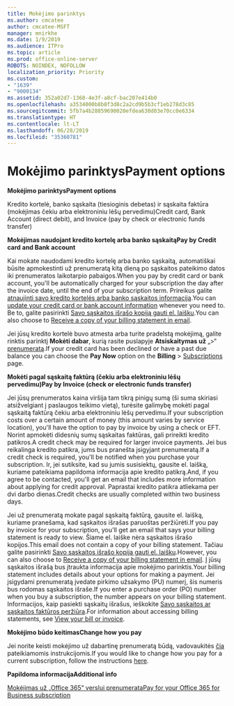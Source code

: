 ```yaml
---
title: Mokėjimo parinktys
ms.author: cmcatee
author: cmcatee-MSFT
manager: mnirkhe
ms.date: 1/9/2019
ms.audience: ITPro
ms.topic: article
ms.prod: office-online-server
ROBOTS: NOINDEX, NOFOLLOW
localization_priority: Priority
ms.custom:
- "1639"
- "9000134"
ms.assetid: 352a02d7-1368-4e3f-a8cf-bac207e414b0
ms.openlocfilehash: a3534000b8b8f3d8c2a2cd9b5b3cf1eb278d3c85
ms.sourcegitcommit: 5fb7a4b28859690020efdea630d03e70cc0e6334
ms.translationtype: HT
ms.contentlocale: lt-LT
ms.lasthandoff: 06/28/2019
ms.locfileid: "35360781"
---
```

# <a name="payment-options"></a><span data-ttu-id="efcdc-102">Mokėjimo parinktys</span><span class="sxs-lookup"><span data-stu-id="efcdc-102">Payment options</span></span>

 <span data-ttu-id="efcdc-103">**Mokėjimo parinktys**</span><span class="sxs-lookup"><span data-stu-id="efcdc-103">**Payment options**</span></span>
  
<span data-ttu-id="efcdc-104">Kredito kortelė, banko sąskaita (tiesioginis debetas) ir sąskaita faktūra (mokėjimas čekiu arba elektroniniu lėšų pervedimu)</span><span class="sxs-lookup"><span data-stu-id="efcdc-104">Credit card, Bank Account (direct debit), and Invoice (pay by check or electronic funds transfer)</span></span>
  
 <span data-ttu-id="efcdc-105">**Mokėjimas naudojant kredito kortelę arba banko sąskaitą**</span><span class="sxs-lookup"><span data-stu-id="efcdc-105">**Pay by Credit card and Bank account**</span></span>
  
<span data-ttu-id="efcdc-106">Kai mokate naudodami kredito kortelę arba banko sąskaitą, automatiškai būsite apmokestinti už prenumeratą kitą dieną po sąskaitos pateikimo datos iki prenumeratos laikotarpio pabaigos.</span><span class="sxs-lookup"><span data-stu-id="efcdc-106">When you pay by credit card or bank account, you'll be automatically charged for your subscription the day after the invoice date, until the end of your subscription term.</span></span> <span data-ttu-id="efcdc-107">Prireikus galite [atnaujinti savo kredito kortelės arba banko sąskaitos informaciją](https://docs.microsoft.com/office365/admin/subscriptions-and-billing/add-update-or-remove-credit-card-or-bank-account?view=o365-worldwide).</span><span class="sxs-lookup"><span data-stu-id="efcdc-107">You can [update your credit card or bank account information](https://docs.microsoft.com/office365/admin/subscriptions-and-billing/add-update-or-remove-credit-card-or-bank-account?view=o365-worldwide) whenever you need to.</span></span> <span data-ttu-id="efcdc-108">Be to, galite pasirinkti [Savo sąskaitos išrašo kopiją gauti el. laišku](https://docs.microsoft.com/office365/admin/subscriptions-and-billing/pay-for-your-subscription?view=o365-worldwide#receive-a-copy-of-your-billing-statement-in-email).</span><span class="sxs-lookup"><span data-stu-id="efcdc-108">You can also choose to [Receive a copy of your billing statement in email](https://docs.microsoft.com/office365/admin/subscriptions-and-billing/pay-for-your-subscription?view=o365-worldwide#receive-a-copy-of-your-billing-statement-in-email).</span></span>
  
<span data-ttu-id="efcdc-109">Jei jūsų kredito kortelė buvo atmesta arba turite pradelstą mokėjimą, galite rinktis parinktį **Mokėti dabar**, kurią rasite puslapyje **Atsiskaitymas už** „\>“ [prenumeratą](https://portal.office.com/adminportal/home#/subscriptions).</span><span class="sxs-lookup"><span data-stu-id="efcdc-109">If your credit card has been declined or have a past due balance you can choose the **Pay Now** option on the **Billing** \> [Subscriptions](https://portal.office.com/adminportal/home#/subscriptions) page.</span></span>
  
 <span data-ttu-id="efcdc-110">**Mokėti pagal sąskaitą faktūrą (čekiu arba elektroniniu lėšų pervedimu)**</span><span class="sxs-lookup"><span data-stu-id="efcdc-110">**Pay by Invoice (check or electronic funds transfer)**</span></span>
  
<span data-ttu-id="efcdc-111">Jei jūsų prenumeratos kaina viršija tam tikrą pinigų sumą (ši suma skiriasi atsižvelgiant į paslaugos teikimo vietą), turėsite galimybę mokėti pagal sąskaitą faktūrą čekiu arba elektroniniu lėšų pervedimu.</span><span class="sxs-lookup"><span data-stu-id="efcdc-111">If your subscription costs over a certain amount of money (this amount varies by service location), you'll have the option to pay by invoice by using a check or EFT.</span></span> <span data-ttu-id="efcdc-112">Norint apmokėti didesnių sumų sąskaitas faktūras, gali prireikti kredito patikros.</span><span class="sxs-lookup"><span data-stu-id="efcdc-112">A credit check may be required for larger invoice payments.</span></span> <span data-ttu-id="efcdc-113">Jei bus reikalinga kredito patikra, jums bus pranešta įsigyjant prenumeratą.</span><span class="sxs-lookup"><span data-stu-id="efcdc-113">If a credit check is required, you'll be notified when you purchase your subscription.</span></span> <span data-ttu-id="efcdc-114">Ir, jei sutiksite, kad su jumis susisiektų, gausite el. laišką, kuriame pateikiama papildoma informacija apie kredito patikrą.</span><span class="sxs-lookup"><span data-stu-id="efcdc-114">And, if you agree to be contacted, you'll get an email that includes more information about applying for credit approval.</span></span> <span data-ttu-id="efcdc-115">Paprastai kredito patikra atliekama per dvi darbo dienas.</span><span class="sxs-lookup"><span data-stu-id="efcdc-115">Credit checks are usually completed within two business days.</span></span>
  
<span data-ttu-id="efcdc-116">Jei už prenumeratą mokate pagal sąskaitą faktūrą, gausite el. laišką, kuriame pranešama, kad sąskaitos išrašas paruoštas peržiūrėti.</span><span class="sxs-lookup"><span data-stu-id="efcdc-116">If you pay by invoice for your subscription, you'll get an email that says your billing statement is ready to view.</span></span> <span data-ttu-id="efcdc-117">Šiame el. laiške nėra sąskaitos išrašo kopijos.</span><span class="sxs-lookup"><span data-stu-id="efcdc-117">This email does not contain a copy of your billing statement.</span></span> <span data-ttu-id="efcdc-118">Tačiau galite pasirinkti [Savo sąskaitos išrašo kopiją gauti el. laišku](https://docs.microsoft.com/office365/admin/subscriptions-and-billing/pay-for-your-subscription?view=o365-worldwide#receive-a-copy-of-your-billing-statement-in-email).</span><span class="sxs-lookup"><span data-stu-id="efcdc-118">However, you can also choose to [Receive a copy of your billing statement in email](https://docs.microsoft.com/office365/admin/subscriptions-and-billing/pay-for-your-subscription?view=o365-worldwide#receive-a-copy-of-your-billing-statement-in-email).</span></span> <span data-ttu-id="efcdc-119">Į jūsų sąskaitos išrašą bus įtraukta informacija apie mokėjimo parinktis.</span><span class="sxs-lookup"><span data-stu-id="efcdc-119">Your billing statement includes details about your options for making a payment.</span></span> <span data-ttu-id="efcdc-120">Jei įsigydami prenumeratą įvedate pirkimo užsakymo (PU) numerį, šis numeris bus rodomas sąskaitos išraše.</span><span class="sxs-lookup"><span data-stu-id="efcdc-120">If you enter a purchase order (PO) number when you buy a subscription, the number appears on your billing statement.</span></span> <span data-ttu-id="efcdc-121">Informacijos, kaip pasiekti sąskaitų išrašus, ieškokite [Savo sąskaitos ar sąskaitos faktūros peržiūra](https://docs.microsoft.com/office365/admin/subscriptions-and-billing/view-your-bill-or-invoice?view=o365-worldwide).</span><span class="sxs-lookup"><span data-stu-id="efcdc-121">For information about accessing billing statements, see [View your bill or invoice](https://docs.microsoft.com/office365/admin/subscriptions-and-billing/view-your-bill-or-invoice?view=o365-worldwide).</span></span>
  
 <span data-ttu-id="efcdc-122">**Mokėjimo būdo keitimas**</span><span class="sxs-lookup"><span data-stu-id="efcdc-122">**Change how you pay**</span></span>
  
<span data-ttu-id="efcdc-123">Jei norite keisti mokėjimo už dabartinę prenumeratą būdą, vadovaukitės [čia](https://docs.microsoft.com/office365/admin/subscriptions-and-billing/change-payment-method?view=o365-worldwide) pateikiamomis instrukcijomis.</span><span class="sxs-lookup"><span data-stu-id="efcdc-123">If you would like to change how you pay for a current subscription, follow the instructions [here](https://docs.microsoft.com/office365/admin/subscriptions-and-billing/change-payment-method?view=o365-worldwide).</span></span>
  
 <span data-ttu-id="efcdc-124">**Papildoma informacija**</span><span class="sxs-lookup"><span data-stu-id="efcdc-124">**Additional info**</span></span>
  
[<span data-ttu-id="efcdc-125">Mokėjimas už „Office 365“ verslui prenumeratą</span><span class="sxs-lookup"><span data-stu-id="efcdc-125">Pay for your Office 365 for Business subscription</span></span>](https://docs.microsoft.com/office365/admin/subscriptions-and-billing/pay-for-your-subscription?view=o365-worldwide)
  